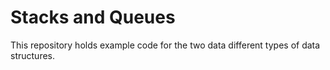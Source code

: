 # Stacks and Queues

This repository holds example code for the two data different types of data structures.  